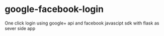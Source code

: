 # google-facebook-login
One click login using google+ api and facebook javascipt sdk with flask as sever side app
